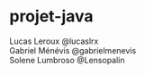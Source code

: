 # projet-java


Lucas Leroux @lucaslrx  
Gabriel Ménévis @gabrielmenevis  
Solene Lumbroso @Lensopalin
